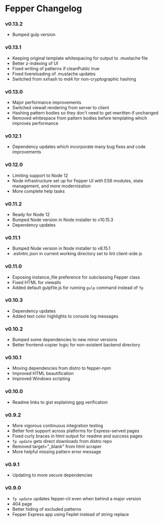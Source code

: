 # Fepper Changelog

### v0.13.2
* Bumped gulp version

### v0.13.1
* Keeping original template whitespacing for output to .mustache file
* Better z-indexing of UI
* Fixed writing of patterns if cleanPublic true
* Fixed livereloading of .mustache updates
* Switched from xxhash to md4 for non-cryptographic hashing

### v0.13.0
* Major performance improvements
* Switched viewall rendering from server to client
* Hashing pattern bodies so they don't need to get rewritten if unchanged
* Removed whitespace from pattern bodies before templating which improves performance

### v0.12.1
* Dependency updates which incorporate many bug fixes and code improvements

### v0.12.0
* Limiting support to Node 12
* Node infrastructure set up for Fepper UI with ES6 modules, state management, and more modernization
* More complete help tasks

### v0.11.2
* Ready for Node 12
* Bumped Node version in Node installer to v10.15.3
* Dependency updates

### v0.11.1
* Bumped Node version in Node installer to v8.15.1
* .eslintrc.json in current working directory set to lint client-side js

### v0.11.0
* Exposing instance\_file preference for subclassing Fepper class
* Fixed HTML for viewalls
* Added default gulpfile.js for running `gulp` command instead of `fp`

### v0.10.3
* Dependency updates
* Added text color highlights to console log messages

### v0.10.2
* Bumped some dependencies to new minor versions
* Better frontend-copier logic for non-existent backend directory

### v0.10.1
* Moving dependencies from distro to fepper-npm
* Improved HTML beautification
* Improved Windows scripting

### v0.10.0
* Readme links to gist explaining gpg verification

### v0.9.2
* More vigorous continuous integration testing
* Better font support across platforms for Express-served pages
* Fixed curly braces in html output for readme and success pages
* `fp update` gets direct downloads from distro repo
* Removed target="\_blank" from html scraper
* More helpful missing pattern error message

### v0.9.1
* Updating to more secure dependencies

### v0.9.0
* `fp update` updates fepper-cli even when behind a major version
* 404 page
* Better hiding of excluded patterns
* Fepper Express app using Feplet instead of string replace
